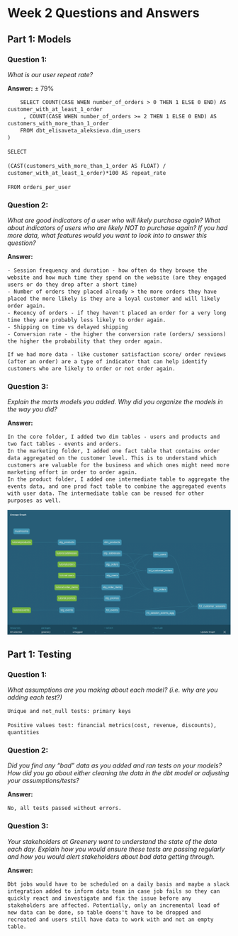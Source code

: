 # Week 2 Questions and Answers

## Part 1: Models

### Question 1: 
_What is our user repeat rate?_

**Answer:**
± 79%

```WITH orders_per_user AS (
    SELECT COUNT(CASE WHEN number_of_orders > 0 THEN 1 ELSE 0 END) AS customer_with_at_least_1_order
     , COUNT(CASE WHEN number_of_orders >= 2 THEN 1 ELSE 0 END) AS customers_with_more_than_1_order
    FROM dbt_elisaveta_aleksieva.dim_users
)

SELECT 

(CAST(customers_with_more_than_1_order AS FLOAT) / customer_with_at_least_1_order)*100 AS repeat_rate

FROM orders_per_user

```

### Question 2: 
_What are good indicators of a user who will likely purchase again? What about indicators of users who are likely NOT to purchase again? If you had more data, what features would you want to look into to answer this question?_

**Answer:**
```
- Session frequency and duration - how often do they browse the website and how much time they spend on the website (are they engaged users or do they drop after a short time)
- Number of orders they placed already > the more orders they have placed the more likely is they are a loyal customer and will likely order again. 
- Recency of orders - if they haven't placed an order for a very long time they are probably less likely to order again.
- Shipping on time vs delayed shipping
- Conversion rate - the higher the conversion rate (orders/ sessions) the higher the probability that they order again.
```

```
If we had more data - like customer satisfaction score/ order reviews (after an order) are a type of indicator that can help identify customers who are likely to order or not order again. 
```
### Question 3:
_Explain the marts models you added. Why did you organize the models in the way you did?_

**Answer:**
```
In the core folder, I added two dim tables - users and products and two fact tables - events and orders. 
In the marketing folder, I added one fact table that contains order data aggregated on the customer level. This is to understand which customers are valuable for the business and which ones might need more marketing effort in order to order again.
In the product folder, I added one intermediate table to aggregate the events data, and one prod fact table to combine the aggregated events with user data. The intermediate table can be reused for other purposes as well.
```
![Screenshot](screenshot.png)

## Part 1: Testing

### Question 1:
_What assumptions are you making about each model? (i.e. why are you adding each test?)_

```
Unique and not_null tests: primary keys

Positive values test: financial metrics(cost, revenue, discounts), quantities
```

### Question 2:
_Did you find any “bad” data as you added and ran tests on your models? How did you go about either cleaning the data in the dbt model or adjusting your assumptions/tests?_

**Answer:**

```
No, all tests passed without errors.
```

### Question 3:
_Your stakeholders at Greenery want to understand the state of the data each day. Explain how you would ensure these tests are passing regularly and how you would alert stakeholders about bad data getting through._

**Answer:**
```
Dbt jobs would have to be scheduled on a daily basis and maybe a slack integration added to inform data team in case job fails so they can quickly react and investigate and fix the issue before any stakeholders are affected. Potentially, only an incremental load of new data can be done, so table doens't have to be dropped and recreated and users still have data to work with and not an empty table. 
```
